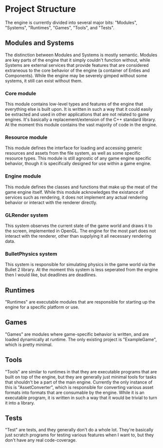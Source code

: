 # Project Structure

The engine is currently divided into several major bits: "Modules", "Systems", "Runtimes", "Games", "Tools", and "Tests".

## Modules and Systems

The distinction between Modules and Systems is mostly semantic. Modules are key parts of the engine that it simply couldn't function without, while Systems are external services that provide features that are considered extraneous to the core behavior of the engine (a container of Enties and Components). While the engine may be severely gimped without some systems, it still can exist without them.

### Core module

This module contains low-level types and features of the engine that everything else is built upon. It is written in such a way that it could easily be extracted and used in other applications that are not related to game engines. It's basically a replacement/extension of the C++ standard library. At the moment this module contains the vast majority of code in the engine.

### Resource module

This module defines the interface for loading and accessing generic resources and assets from the file system, as well as some specific resource types. This module is still agnostic of any game engine specific behavior, though it is specifically designed for use within a game engine.

### Engine module

This module defines the classes and functions that make up the meat of the game engine itself. While this module acknowledges the existance of services such as rendering, it does not implement any actual rendering behavior or interact with the renderer directly.

### GLRender system

This system observes the current state of the game world and draws it to the screen, implemented in OpenGL. The engine for the most part does not interact with the renderer, other than supplying it all necessary rendering data.

### BulletPhysics system

This system is responsible for simulating physics in the game world via the Bullet 2 library. At the moment this system is less seperated from the engine then I would like, but deadlines are deadlines.

## Runtimes

"Runtimes" are executable modules that are responsible for starting up the engine for a specific platform or use.

## Games

"Games" are modules where game-specific behavior is written, and are loaded dynamically at runtime. The only existing project is "ExampleGame", which is pretty minimal.

## Tools

"Tools" are similar to runtimes in that they are executable programs that are built on top of the engine, but they are generally just minimal tools for tasks that shouldn't be a part of the main engine. Currently the only instance of this is "AssetConverter", which is responsible for converting various asset formats into formats that are consumable by the engine. While it is an executable program, it is written in such a way that it would be trivial to turn it into a library.

## Tests

"Test" are tests, and they generally don't do a whole lot. They're basically just scratch programs for testing various features when I want to, but they don't have any real code-coverage.
